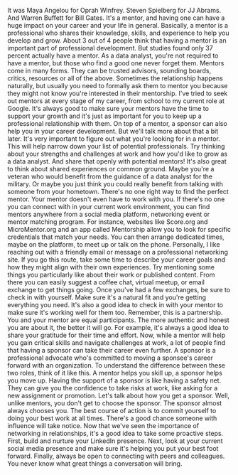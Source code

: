 
It was Maya Angelou for Oprah Winfrey. Steven Spielberg for JJ Abrams. And Warren Buffett for Bill Gates. It's a mentor, and having one can have a huge impact on your career and your life in general. Basically, a mentor is a professional who shares their knowledge, skills, and experience to help you develop and grow. About 3 out of 4 people think that having a mentor is an important part of professional development. But studies found only 37 percent actually have a mentor. As a data analyst, you're not required to have a mentor, but those who find a good one never forget them. Mentors come in many forms. They can be trusted advisors, sounding boards, critics, resources or all of the above. Sometimes the relationship happens naturally, but usually you need to formally ask them to mentor you because they might not know you're interested in their mentorship. I've tried to seek out mentors at every stage of my career, from school to my current role at Google. It's always good to make sure your mentors have the time to support your growth and it's just as important for you to keep up a professional relationship with them. On top of a mentor, a sponsor can also help you in your career development. But we'll talk more about that a bit later. It's very important to figure out what you're looking for in a mentor. This will help narrow down your list of potential professionals. Try thinking about your strengths and challenges at work and how you'd like to grow as a data analyst. And share that openly with potential mentors! It's also great to think about shared experiences or common ground. Maybe you're a veteran who would benefit from the guidance of a data analyst for the military. Or maybe you just think you could really benefit from talking with someone from your hometown. There's no one right way to find the perfect mentor. Your mentor doesn't even have to work with you. If there's no one you can connect with in your current work environment, you can find mentors anywhere from a social media platform, networking event or mentor matching program. For instance, websites like Score.org and MicroMentor.org and an app called Mentorship allow you to look for specific credentials that match your needs. You can then arrange dedicated times, maybe on the platform, to meet up or talk on the phone. Personally, I like reaching out with a friendly email or message on a professional networking site. If you go this route, take some time to describe your career goals and how they might align with their own experiences. Try mentioning some things you particularly like about their work or published content. From there you can easily suggest a coffee chat, virtual meetup, or email exchange to get things going. Once you've had a few exchanges, be sure to check in with yourself. Make sure it's a natural fit and you're getting everything you need. It's also a good idea to check in with your mentor to make sure it's working well for them too. Remember, this is a partnership. You and your mentor are equal participants. The more authentic and honest you are about it, the better it will go. For example, it's always a good idea to share your gratitude for their time and effort. Now, while a mentor will help you gain critical skills and navigate challenges at work, a lot of people find that having a sponsor can take their career even further. A sponsor is a professional advocate who's committed to moving a sponsee's career forward with an organization. To understand the difference between these two roles, think of it like this. A mentor helps you skill up, a sponsor helps you move up. Having the support of a sponsor is like having a safety net. They can give you the confidence to take risks at work, like asking for a new assignment or promotion. Let's talk about how you get a sponsor. Well, unlike mentors, you don't get to choose the sponsor. The sponsor almost always chooses you. The best course of action is to commit yourself to doing your best work at all times. There's a good chance someone with influence will take notice. Now that we've seen the importance of networking in relationships, it's a good idea to take some proactive steps. First, build and nurture your LinkedIn presence. Next, look at your current social media presence and make sure it's helping you put your best foot forward. Finally, always be open to connecting with peers and colleagues. You never know what great things a conversation will bring.
